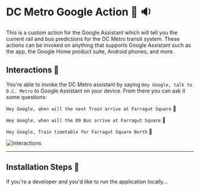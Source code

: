 # DC Metro Google Action 💬 🔉
This is a custom action for the Google Assistant which will tell you the current rail and bus predictions for the DC Metro transit system. These actions can be invoked on anything that supports Google Assistant such as the app, the Google Home product suite, Android phones, and more. 

## Interactions 💬
You're able to invoke the DC Metro assistant by saying `Hey Google, talk to D.C. Metro` to Google Assistant on your device. From there you can ask it some questions:

`Hey Google, when will the next Train arrive at Farragut Square` 📢

`Hey Google, when will the D9 Bus arrive at Farragut Square` 📢

`Hey Google, Train timetable for Farragut Square North` 📢

![Interactions](https://developers.google.com/actions/images/response-branching.svg)

---

## Installation Steps 💽
If you're a developer and you'd like to run the application locally...
